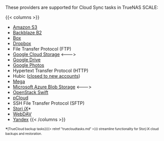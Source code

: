 &NewLine;

These providers are supported for Cloud Sync tasks in TrueNAS SCALE:

{{< columns >}}
* [Amazon S3](https://aws.amazon.com/s3/)
* [Backblaze B2](https://www.backblaze.com/cloud-storage)
* [Box](https://www.box.com/home)
* [Dropbox](https://www.dropbox.com/)
* File Transfer Protocol (FTP)
* [Google Cloud Storage](https://cloud.google.com/)
<--->
* [Google Drive](https://www.google.com/drive)
* [Google Photos](https://photos.google.com)
* Hypertext Transfer Protocol (HTTP)
* Hubic ([closed to new accounts](https://www.ovhcloud.com/en-gb/subscriptions-hubic-ended/))
* [Mega](https://mega.io/)
* [Microsoft Azure Blob Storage](https://azure.microsoft.com/en-us/products/storage/blobs)
<--->
* [OpenStack Swift](https://docs.openstack.org/swift/latest/)
* [pCloud](https://www.pcloud.com/)
* SSH File Transfer Protocol (SFTP)
* [Storj iX](https://www.truenas.com/ix-storj/)*
* [WebDAV](http://www.webdav.org/)
* [Yandex](https://cloud.yandex.com/en/)
{{< /columns >}}

*<sup><sub>[TrueCloud backup tasks]({{< relref "truecloudtasks.md" >}}) streamline functionality for Storj iX cloud backups and restoration.</sub></sup>
